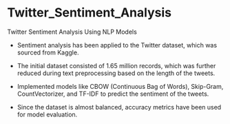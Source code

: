 # Twitter_Sentiment_Analysis
Twitter Sentiment Analysis Using NLP Models

- Sentiment analysis has been applied to the Twitter dataset, which was sourced from Kaggle.

- The initial dataset consisted of 1.65 million records, which was further reduced during text preprocessing based on the length of the tweets.

- Implemented models like CBOW (Continuous Bag of Words), Skip-Gram, CountVectorizer, and TF-IDF to predict the sentiment of the tweets.

- Since the dataset is almost balanced, accuracy metrics have been used for model evaluation.
